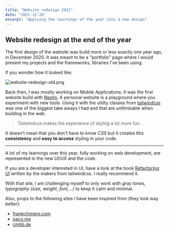 ```yaml
---
title: "Website redesign 2021"
date: "2021-12-26"
excerpt: "Applying the learnings of the year into a new design"
---
```


## Website redesign at the end of the year

The first design of the website was build more or less exactly one year ago, in December 2020. It was meant to be a "portfolio" page where I would present my projects and the frameworks, libraries I've been using.

If you wonder how it looked like:

![website-redesign-old.png](/assets/blog/website-redesign-old.png)

Back then, I was mostly working on Mobile Applications. It was the first website build with [Nextjs](https://nextjs.org). A personal website is a playground where you experiment with new tools. Using it with the utility classes from [tailwindcss](https://tailwindcss.com/) was one of the biggest take aways I had and that are unthinkable when building in the web.

> Tailwindcss makes the experience of styling a lot more fun.

It doesn't mean that you don't have to know _CSS_ but it creates this **consistency** and **easy to access** styling in your code.

---

A lot of my learnings over this year, fully working on web development, are represented in the new _UI/UX_ and the _code_.

If you are a developer interested in UI, have a look at the book [Refactoring UI](https://www.refactoringui.com) written by the makers from tailwindcss. I really recommend it.

With that site, I am challenging myself to only work with _gray tones_, _typography (size, weight, font,...)_ to keep it calm and minimal.

Also, props to the following sites I have been inspired from (they look way better):

- [frankchimero.com](https://frankchimero.com)
- [paco.me](https://paco.me)
- [cmhb.de](https://cmhb.de)
